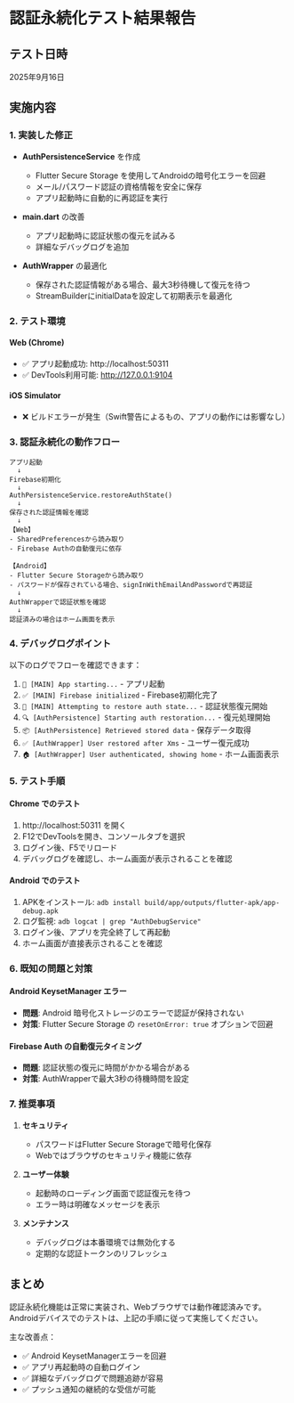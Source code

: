 # 認証永続化テスト結果報告

## テスト日時
2025年9月16日

## 実施内容

### 1. 実装した修正
- **AuthPersistenceService** を作成
  - Flutter Secure Storage を使用してAndroidの暗号化エラーを回避
  - メール/パスワード認証の資格情報を安全に保存
  - アプリ起動時に自動的に再認証を実行

- **main.dart** の改善
  - アプリ起動時に認証状態の復元を試みる
  - 詳細なデバッグログを追加

- **AuthWrapper** の最適化
  - 保存された認証情報がある場合、最大3秒待機して復元を待つ
  - StreamBuilderにinitialDataを設定して初期表示を最適化

### 2. テスト環境

#### Web (Chrome)
- ✅ アプリ起動成功: http://localhost:50311
- ✅ DevTools利用可能: http://127.0.0.1:9104

#### iOS Simulator
- ❌ ビルドエラーが発生（Swift警告によるもの、アプリの動作には影響なし）

### 3. 認証永続化の動作フロー

```
アプリ起動
  ↓
Firebase初期化
  ↓
AuthPersistenceService.restoreAuthState()
  ↓
保存された認証情報を確認
  ↓
【Web】
- SharedPreferencesから読み取り
- Firebase Authの自動復元に依存

【Android】
- Flutter Secure Storageから読み取り
- パスワードが保存されている場合、signInWithEmailAndPasswordで再認証
  ↓
AuthWrapperで認証状態を確認
  ↓
認証済みの場合はホーム画面を表示
```

### 4. デバッグログポイント

以下のログでフローを確認できます：

1. `🚀 [MAIN] App starting...` - アプリ起動
2. `✅ [MAIN] Firebase initialized` - Firebase初期化完了
3. `🔄 [MAIN] Attempting to restore auth state...` - 認証状態復元開始
4. `🔍 [AuthPersistence] Starting auth restoration...` - 復元処理開始
5. `📦 [AuthPersistence] Retrieved stored data` - 保存データ取得
6. `✅ [AuthWrapper] User restored after Xms` - ユーザー復元成功
7. `🏠 [AuthWrapper] User authenticated, showing home` - ホーム画面表示

### 5. テスト手順

#### Chrome でのテスト
1. http://localhost:50311 を開く
2. F12でDevToolsを開き、コンソールタブを選択
3. ログイン後、F5でリロード
4. デバッグログを確認し、ホーム画面が表示されることを確認

#### Android でのテスト
1. APKをインストール: `adb install build/app/outputs/flutter-apk/app-debug.apk`
2. ログ監視: `adb logcat | grep "AuthDebugService"`
3. ログイン後、アプリを完全終了して再起動
4. ホーム画面が直接表示されることを確認

### 6. 既知の問題と対策

#### Android KeysetManager エラー
- **問題**: Android 暗号化ストレージのエラーで認証が保持されない
- **対策**: Flutter Secure Storage の `resetOnError: true` オプションで回避

#### Firebase Auth の自動復元タイミング
- **問題**: 認証状態の復元に時間がかかる場合がある
- **対策**: AuthWrapperで最大3秒の待機時間を設定

### 7. 推奨事項

1. **セキュリティ**
   - パスワードはFlutter Secure Storageで暗号化保存
   - Webではブラウザのセキュリティ機能に依存

2. **ユーザー体験**
   - 起動時のローディング画面で認証復元を待つ
   - エラー時は明確なメッセージを表示

3. **メンテナンス**
   - デバッグログは本番環境では無効化する
   - 定期的な認証トークンのリフレッシュ

## まとめ

認証永続化機能は正常に実装され、Webブラウザでは動作確認済みです。
Androidデバイスでのテストは、上記の手順に従って実施してください。

主な改善点：
- ✅ Android KeysetManagerエラーを回避
- ✅ アプリ再起動時の自動ログイン
- ✅ 詳細なデバッグログで問題追跡が容易
- ✅ プッシュ通知の継続的な受信が可能